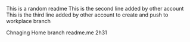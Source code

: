 This is a random readme
This is the second line added by other account
This is the third line added by other account to create and push to workplace branch

Chnaging Home branch readme.me
2h31